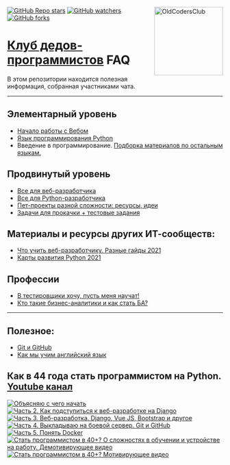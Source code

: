 [<img align='right' src="https://avatars.githubusercontent.com/u/92794071?s=200&v=4" width="160" alt="OldCodersClub">](https://github.com/OldCodersClub)


[<img alt="GitHub Repo stars" src="https://img.shields.io/github/stars/OldCodersClub/faq?logoColor=red&style=social">](https://github.com/OldCodersClub/faq/stargazers)
[<img alt="GitHub watchers" src="https://img.shields.io/github/watchers/OldCodersClub/faq?logoColor=red&style=social">](https://github.com/OldCodersClub/faq/watchers)
[<img alt="GitHub forks" src="https://img.shields.io/github/forks/OldCodersClub/faq?logoColor=red&style=social">](https://github.com/OldCodersClub/faq/network/members)


# [Клуб дедов-программистов](https://t.me/oldcodersclub) FAQ

В этом репозитории находится полезная информация, собранная участниками чата.

---

## Элементарный уровень

- [Начало работы с Вебом](faq/ELEMENTARY.md)
- [Язык программирования Python](faq/ELEMENTARY_python.md)
- Введение в программирование. [Подборка материалов по остальным языкам.](faq/courses.md)

## Продвинутый уровень

- [Все для веб-разработчика](faq/PRACTICAL_webdev.md)
- [Все для Python-разработчика](faq/PRACTICAL_python.md)
- [Пет-проекты разной сложности: ресурсы, идеи](faq/pets.md)
- [Задачи для прокачки + тестовые задания](faq/problems.md)

## Материалы и ресурсы других ИТ-сообществ:

- [Что учить веб-разработчику. Разные гайды 2021](faq/roadmaps_webdev.md)
- [Карты развития Python 2021](faq/roadmaps_python.md)

## Профессии

- [В тестировщики хочу, пусть меня научат!](faq/profession_tester.md)
- [Кто такие бизнес-аналитики и как стать БА?](https://www.thebagirl.com/kto-takie-biznes-analitiki-i-kak-stat-ba/?fbclid=IwAR2I52YZpqqMA8DvP5NGUr8tYx4nsSyMMf1e-CRvuEG1-j3BqONNpI-6_F4)

***
## Полезное:

- [Git и GitHub](faq/git_docs.md)
- [Как мы учим английский язык](faq/English.md)


## Как в 44 года стать программистом на Python. [Youtube канал](https://www.youtube.com/channel/UChbHeEGkYqM2b1HdAhf4y1g)

[![Объясняю с чего начать](http://img.youtube.com/vi/XThWZuEOCNE/0.jpg)](https://www.youtube.com/watch?v=XThWZuEOCNE)
[![Часть 2. Как подступиться к веб-разработке на Django](http://img.youtube.com/vi/kolUAlhu-ho/0.jpg)](https://www.youtube.com/watch?v=kolUAlhu-ho)
[![Часть 3. Веб-разработка. Django, Vue JS, Bootstrap и другое](http://img.youtube.com/vi/wxHLDV1fyZQ/0.jpg)](https://www.youtube.com/watch?v=wxHLDV1fyZQ)
[![Часть 4. Выкладываю на боевой сервер. Git и GitHub](http://img.youtube.com/vi/f2XRAU9GJM4/0.jpg)](https://www.youtube.com/watch?v=f2XRAU9GJM4)
[![Часть 5. Понять Docker](http://img.youtube.com/vi/jE4h1cHzHUw/0.jpg)](https://www.youtube.com/watch?v=jE4h1cHzHUw)
[![Стать программистом в 40+? О сложностях в обучении и устройстве на работу. Демотивирующее видео](http://img.youtube.com/vi/Rjnj_Qb6Pik/0.jpg)](https://www.youtube.com/watch?v=Rjnj_Qb6Pik)
[![Стать программистом в 40+? Мотивирующее видео](http://img.youtube.com/vi/VORpw9_t6-Y/0.jpg)](https://www.youtube.com/watch?v=VORpw9_t6-Y)
